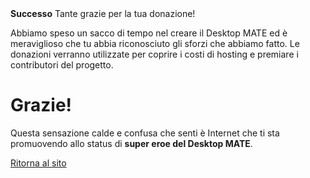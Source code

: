 <!--
.. title: Successful Donation
.. slug: donation-completed
.. date: 2014-11-04 22:23:23
.. tags:
.. link:
.. description:
-->

<div class="alert alert-success"><strong>Successo</strong> Tante grazie per la tua donazione!</div>

Abbiamo speso un sacco di tempo nel creare il Desktop MATE ed è meraviglioso che tu abbia riconosciuto gli sforzi
che abbiamo fatto. Le donazioni verranno utilizzate per coprire i costi di hosting e premiare i contributori del progetto.

<div class="bs-component">
    <div class="jumbotron">
        <h1>Grazie!</h1>
        <p>Questa sensazione calde e confusa che senti è Internet
        che ti sta promuovendo allo status di <b>super eroe del Desktop MATE</b>.</p>
        <a href="/" class="btn btn-primary btn-lg">Ritorna al sito</a>
        </p>
    </div>
</div>
